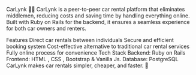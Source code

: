 CarLynk 🚗🔗
CarLynk is a peer-to-peer car rental platform that eliminates middlemen, reducing costs and saving time by handling everything online. Built with Ruby on Rails for the backend, it ensures a seamless experience for both car owners and renters.

Features
Direct car rentals between individuals
Secure and efficient booking system
Cost-effective alternative to traditional car rental services
Fully online process for convenience
Tech Stack
Backend: Ruby on Rails
Frontend: HTML , CSS , Bootstrap & Vanilla Js.
Database: PostgreSQL 
CarLynk makes car rentals simpler, cheaper, and faster. 🚀

